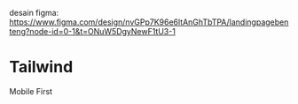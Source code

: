 desain figma:
https://www.figma.com/design/nvGPp7K96e6ltAnGhTbTPA/landingpagebenteng?node-id=0-1&t=ONuW5DgyNewF1tU3-1

# Tailwind
Mobile First
